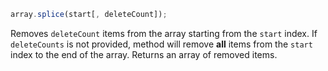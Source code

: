 ```js
array.splice(start[, deleteCount]);
```

Removes `deleteCount` items from the array starting from the `start` index.
If `deleteCounts` is not provided, method will remove **all** items from the `start` index to the end of the array.
Returns an array of removed items.